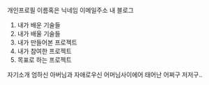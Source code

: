 개인프로필
이름혹은 닉네임
이메일주소
내 블로그


1. 내가 배운 기술들
2. 내가 배울 기술들
3. 내가 만들어본 프로젝트
4. 내가 참여한 프로젝트
5. 목표로 하는 프로젝트

자기소개
엄하신 아버님과 자애로우신 어머님사이에어 태어난 어쩌구 저저구..